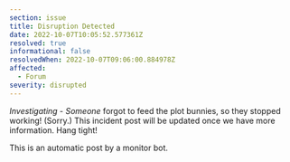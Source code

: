 ```yaml
---
section: issue
title: Disruption Detected
date: 2022-10-07T10:05:52.577361Z
resolved: true
informational: false
resolvedWhen: 2022-10-07T09:06:00.884978Z
affected:
  - Forum
severity: disrupted
---
```

*Investigating* - _Someone_ forgot to feed the plot bunnies, so they stopped working! (Sorry.) This incident post will be updated once we have more information. Hang tight!

This is an automatic post by a monitor bot.
        